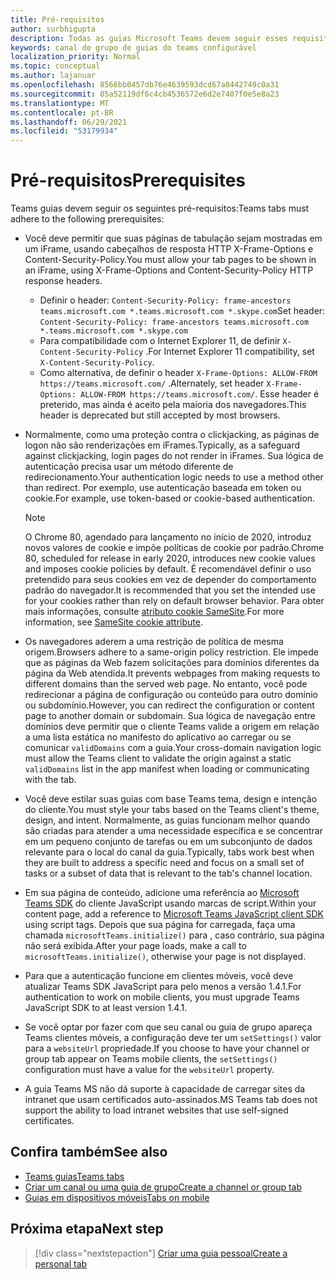 ```yaml
---
title: Pré-requisitos
author: surbhigupta
description: Todas as guias Microsoft Teams devem seguir esses requisitos.
keywords: canal de grupo de guias do teams configurável
localization_priority: Normal
ms.topic: conceptual
ms.author: lajanuar
ms.openlocfilehash: 8566bb0457db76e4639593dcd67a0442749c0a31
ms.sourcegitcommit: 85a52119df6c4cb4536572e6d2e7407f0e5e8a23
ms.translationtype: MT
ms.contentlocale: pt-BR
ms.lasthandoff: 06/29/2021
ms.locfileid: "53179934"
---
```

# <a name="prerequisites"></a><span data-ttu-id="9a49f-104">Pré-requisitos</span><span class="sxs-lookup"><span data-stu-id="9a49f-104">Prerequisites</span></span>

<span data-ttu-id="9a49f-105">Teams guias devem seguir os seguintes pré-requisitos:</span><span class="sxs-lookup"><span data-stu-id="9a49f-105">Teams tabs must adhere to the following prerequisites:</span></span>

* <span data-ttu-id="9a49f-106">Você deve permitir que suas páginas de tabulação sejam mostradas em um iFrame, usando cabeçalhos de resposta HTTP X-Frame-Options e Content-Security-Policy.</span><span class="sxs-lookup"><span data-stu-id="9a49f-106">You must allow your tab pages to be shown in an iFrame, using X-Frame-Options and Content-Security-Policy HTTP response headers.</span></span>
  * <span data-ttu-id="9a49f-107">Definir o header: `Content-Security-Policy: frame-ancestors teams.microsoft.com *.teams.microsoft.com *.skype.com`</span><span class="sxs-lookup"><span data-stu-id="9a49f-107">Set header: `Content-Security-Policy: frame-ancestors teams.microsoft.com *.teams.microsoft.com *.skype.com`</span></span>
  * <span data-ttu-id="9a49f-108">Para compatibilidade com o Internet Explorer 11, de definir `X-Content-Security-Policy` .</span><span class="sxs-lookup"><span data-stu-id="9a49f-108">For Internet Explorer 11 compatibility, set `X-Content-Security-Policy`.</span></span>
  * <span data-ttu-id="9a49f-109">Como alternativa, de definir o header `X-Frame-Options: ALLOW-FROM https://teams.microsoft.com/` .</span><span class="sxs-lookup"><span data-stu-id="9a49f-109">Alternately, set header `X-Frame-Options: ALLOW-FROM https://teams.microsoft.com/`.</span></span> <span data-ttu-id="9a49f-110">Esse header é preterido, mas ainda é aceito pela maioria dos navegadores.</span><span class="sxs-lookup"><span data-stu-id="9a49f-110">This header is deprecated but still accepted by most browsers.</span></span>

* <span data-ttu-id="9a49f-111">Normalmente, como uma proteção contra o clickjacking, as páginas de logon não são renderizações em iFrames.</span><span class="sxs-lookup"><span data-stu-id="9a49f-111">Typically, as a safeguard against clickjacking, login pages do not render in iFrames.</span></span> <span data-ttu-id="9a49f-112">Sua lógica de autenticação precisa usar um método diferente de redirecionamento.</span><span class="sxs-lookup"><span data-stu-id="9a49f-112">Your authentication logic needs to use a method other than redirect.</span></span> <span data-ttu-id="9a49f-113">Por exemplo, use autenticação baseada em token ou cookie.</span><span class="sxs-lookup"><span data-stu-id="9a49f-113">For example, use token-based or cookie-based authentication.</span></span>

    > [!NOTE]
    > <span data-ttu-id="9a49f-114">O Chrome 80, agendado para lançamento no início de 2020, introduz novos valores de cookie e impõe políticas de cookie por padrão.</span><span class="sxs-lookup"><span data-stu-id="9a49f-114">Chrome 80, scheduled for release in early 2020, introduces new cookie values and imposes cookie policies by default.</span></span> <span data-ttu-id="9a49f-115">É recomendável definir o uso pretendido para seus cookies em vez de depender do comportamento padrão do navegador.</span><span class="sxs-lookup"><span data-stu-id="9a49f-115">It is recommended that you set the intended use for your cookies rather than rely on default browser behavior.</span></span> <span data-ttu-id="9a49f-116">Para obter mais informações, consulte [atributo cookie SameSite](../../resources/samesite-cookie-update.md).</span><span class="sxs-lookup"><span data-stu-id="9a49f-116">For more information, see [SameSite cookie attribute](../../resources/samesite-cookie-update.md).</span></span>

* <span data-ttu-id="9a49f-117">Os navegadores aderem a uma restrição de política de mesma origem.</span><span class="sxs-lookup"><span data-stu-id="9a49f-117">Browsers adhere to a same-origin policy restriction.</span></span> <span data-ttu-id="9a49f-118">Ele impede que as páginas da Web fazem solicitações para domínios diferentes da página da Web atendida.</span><span class="sxs-lookup"><span data-stu-id="9a49f-118">It prevents webpages from making requests to different domains than the served web page.</span></span> <span data-ttu-id="9a49f-119">No entanto, você pode redirecionar a página de configuração ou conteúdo para outro domínio ou subdomínio.</span><span class="sxs-lookup"><span data-stu-id="9a49f-119">However, you can redirect the configuration or content page to another domain or subdomain.</span></span> <span data-ttu-id="9a49f-120">Sua lógica de navegação entre domínios deve permitir que o cliente Teams valide a origem em relação a uma lista estática no manifesto do aplicativo ao carregar ou se comunicar `validDomains` com a guia.</span><span class="sxs-lookup"><span data-stu-id="9a49f-120">Your cross-domain navigation logic must allow the Teams client to validate the origin against a static `validDomains` list in the app manifest when loading or communicating with the tab.</span></span>

* <span data-ttu-id="9a49f-121">Você deve estilar suas guias com base Teams tema, design e intenção do cliente.</span><span class="sxs-lookup"><span data-stu-id="9a49f-121">You must style your tabs based on the Teams client's theme, design, and intent.</span></span> <span data-ttu-id="9a49f-122">Normalmente, as guias funcionam melhor quando são criadas para atender a uma necessidade específica e se concentrar em um pequeno conjunto de tarefas ou em um subconjunto de dados relevante para o local do canal da guia.</span><span class="sxs-lookup"><span data-stu-id="9a49f-122">Typically, tabs work best when they are built to address a specific need and focus on a small set of tasks or a subset of data that is relevant to the tab's channel location.</span></span>

* <span data-ttu-id="9a49f-123">Em sua página de conteúdo, adicione uma referência ao [Microsoft Teams SDK](/javascript/api/overview/msteams-client) do cliente JavaScript usando marcas de script.</span><span class="sxs-lookup"><span data-stu-id="9a49f-123">Within your content page, add a reference to [Microsoft Teams JavaScript client SDK](/javascript/api/overview/msteams-client) using script tags.</span></span> <span data-ttu-id="9a49f-124">Depois que sua página for carregada, faça uma chamada `microsoftTeams.initialize()` para , caso contrário, sua página não será exibida.</span><span class="sxs-lookup"><span data-stu-id="9a49f-124">After your page loads, make a call to `microsoftTeams.initialize()`, otherwise your page is not displayed.</span></span>

* <span data-ttu-id="9a49f-125">Para que a autenticação funcione em clientes móveis, você deve atualizar Teams SDK JavaScript para pelo menos a versão 1.4.1.</span><span class="sxs-lookup"><span data-stu-id="9a49f-125">For authentication to work on mobile clients, you must upgrade Teams JavaScript SDK to at least version 1.4.1.</span></span>

* <span data-ttu-id="9a49f-126">Se você optar por fazer com que seu canal ou guia de grupo apareça Teams clientes móveis, a configuração deve ter um `setSettings()` valor para a `websiteUrl` propriedade.</span><span class="sxs-lookup"><span data-stu-id="9a49f-126">If you choose to have your channel or group tab appear on Teams mobile clients, the `setSettings()` configuration must have a value for the `websiteUrl` property.</span></span>

* <span data-ttu-id="9a49f-127">A guia Teams MS não dá suporte à capacidade de carregar sites da intranet que usam certificados auto-assinados.</span><span class="sxs-lookup"><span data-stu-id="9a49f-127">MS Teams tab does not support the ability to load intranet websites that use self-signed certificates.</span></span>

## <a name="see-also"></a><span data-ttu-id="9a49f-128">Confira também</span><span class="sxs-lookup"><span data-stu-id="9a49f-128">See also</span></span>

* [<span data-ttu-id="9a49f-129">Teams guias</span><span class="sxs-lookup"><span data-stu-id="9a49f-129">Teams tabs</span></span>](~/tabs/what-are-tabs.md)
* [<span data-ttu-id="9a49f-130">Criar um canal ou uma guia de grupo</span><span class="sxs-lookup"><span data-stu-id="9a49f-130">Create a channel or group tab</span></span>](~/tabs/how-to/create-channel-group-tab.md)
* [<span data-ttu-id="9a49f-131">Guias em dispositivos móveis</span><span class="sxs-lookup"><span data-stu-id="9a49f-131">Tabs on mobile</span></span>](~/tabs/design/tabs-mobile.md)

## <a name="next-step"></a><span data-ttu-id="9a49f-132">Próxima etapa</span><span class="sxs-lookup"><span data-stu-id="9a49f-132">Next step</span></span>

> [!div class="nextstepaction"]
> [<span data-ttu-id="9a49f-133">Criar uma guia pessoal</span><span class="sxs-lookup"><span data-stu-id="9a49f-133">Create a personal tab</span></span>](~/tabs/how-to/create-personal-tab.md)
